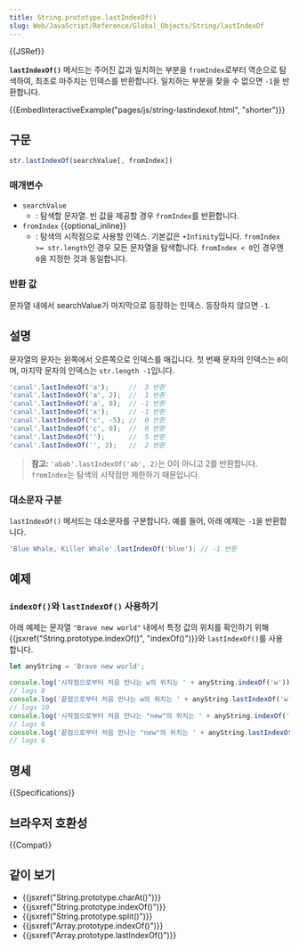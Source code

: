```yaml
---
title: String.prototype.lastIndexOf()
slug: Web/JavaScript/Reference/Global_Objects/String/lastIndexOf
---
```

{{JSRef}}

**`lastIndexOf()`** 메서드는 주어진 값과 일치하는 부분을 `fromIndex`로부터 역순으로 탐색하여, 최초로 마주치는 인덱스를 반환합니다. 일치하는 부분을 찾을 수 없으면 `-1`을 반환합니다.

{{EmbedInteractiveExample("pages/js/string-lastindexof.html", "shorter")}}

## 구문

```js
str.lastIndexOf(searchValue[, fromIndex])
```

### 매개변수

- `searchValue`
  - : 탐색할 문자열. 빈 값을 제공할 경우 `fromIndex`를 반환합니다.
- `fromIndex` {{optional_inline}}
  - : 탐색의 시작점으로 사용할 인덱스. 기본값은 `+Infinity`입니다. `fromIndex >= str.length`인 경우 모든 문자열을 탐색합니다. `fromIndex < 0`인 경우엔 `0`을 지정한 것과 동일합니다.

### 반환 값

문자열 내에서 searchValue가 마지막으로 등장하는 인덱스. 등장하지 않으면 `-1`.

## 설명

문자열의 문자는 왼쪽에서 오른쪽으로 인덱스를 매깁니다. 첫 번째 문자의 인덱스는 `0`이며, 마지막 문자의 인덱스는 `str.length -1`입니다.

```js
'canal'.lastIndexOf('a');     //  3 반환
'canal'.lastIndexOf('a', 2);  //  1 반환
'canal'.lastIndexOf('a', 0);  // -1 반환
'canal'.lastIndexOf('x');     // -1 반환
'canal'.lastIndexOf('c', -5); //  0 반환
'canal'.lastIndexOf('c', 0);  //  0 반환
'canal'.lastIndexOf('');      //  5 반환
'canal'.lastIndexOf('', 2);   //  2 반환
```

> **참고:** `'abab'.lastIndexOf('ab', 2)`는 0이 아니고 2를 반환합니다. `fromIndex`는 탐색의 시작점만 제한하기 때문입니다.

### 대소문자 구분

`lastIndexOf()` 메서드는 대소문자를 구분합니다. 예를 들어, 아래 예제는 `-1`을 반환합니다.

```js
'Blue Whale, Killer Whale'.lastIndexOf('blue'); // -1 반환
```

## 예제

### `indexOf()`와 `lastIndexOf()` 사용하기

아래 예제는 문자열 `"Brave new world"` 내에서 특정 값의 위치를 확인하기 위해 {{jsxref("String.prototype.indexOf()", "indexOf()")}}와 `lastIndexOf()`를 사용합니다.

```js
let anyString = 'Brave new world';

console.log('시작점으로부터 처음 만나는 w의 위치는 ' + anyString.indexOf('w'));
// logs 8
console.log('끝점으로부터 처음 만나는 w의 위치는 ' + anyString.lastIndexOf('w'));
// logs 10
console.log('시작점으로부터 처음 만나는 "new"의 위치는 ' + anyString.indexOf('new'));
// logs 6
console.log('끝점으로부터 처음 만나는 "new"의 위치는 ' + anyString.lastIndexOf('new'));
// logs 6
```

## 명세

{{Specifications}}

## 브라우저 호환성

{{Compat}}

## 같이 보기

- {{jsxref("String.prototype.charAt()")}}
- {{jsxref("String.prototype.indexOf()")}}
- {{jsxref("String.prototype.split()")}}
- {{jsxref("Array.prototype.indexOf()")}}
- {{jsxref("Array.prototype.lastIndexOf()")}}
